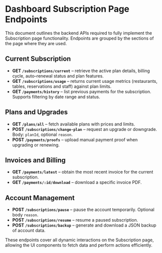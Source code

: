 # Dashboard Subscription Page Endpoints

This document outlines the backend APIs required to fully implement the Subscription page functionality. Endpoints are grouped by the sections of the page where they are used.

## Current Subscription
- **GET `/subscriptions/current`** – retrieve the active plan details, billing cycle, auto–renewal status and plan features.
- **GET `/subscriptions/usage`** – returns current usage metrics (restaurants, tables, reservations and staff) against plan limits.
- **GET `/payments/history`** – list previous payments for the subscription. Supports filtering by date range and status.

## Plans and Upgrades
- **GET `/plans/all`** – fetch available plans with prices and limits.
- **POST `/subscriptions/change-plan`** – request an upgrade or downgrade. Body: `planId`, optional `reason`.
- **POST `/payments/proofs`** – upload manual payment proof when upgrading or renewing.

## Invoices and Billing
- **GET `/payments/latest`** – obtain the most recent invoice for the current subscription.
- **GET `/payments/:id/download`** – download a specific invoice PDF.

## Account Management
- **POST `/subscriptions/pause`** – pause the account temporarily. Optional body `reason`.
- **POST `/subscriptions/resume`** – resume a paused subscription.
- **POST `/subscriptions/backup`** – generate and download a JSON backup of account data.

These endpoints cover all dynamic interactions on the Subscription page, allowing the UI components to fetch data and perform actions efficiently.
